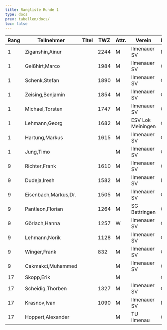 ```yaml
---
title: Rangliste Runde 1
type: docs
prev: tabellen/docs/
toc: false
---
```


| Rang | Teilnehmer | Titel | TWZ | Attr. | Verein | Land | S | R | V | Punkte | Buchh | SoBerg |
| --- | --- | --- | --- | --- | --- | --- | --- | --- | --- | --- | --- | --- | 
| 1 | Ziganshin,Ainur |  | 2244 | M | Ilmenauer SV | RUS | 1 | 0 | 0 | 1.0 | 0.0 | 0.00 |
| 1 | Geißhirt,Marco |  | 1984 | M | Ilmenauer SV | GER | 1 | 0 | 0 | 1.0 | 0.0 | 0.00 |
| 1 | Schenk,Stefan |  | 1890 | M | Ilmenauer SV | GER | 1 | 0 | 0 | 1.0 | 0.0 | 0.00 |
| 1 | Zeising,Benjamin |  | 1854 | M | Ilmenauer SV | GER | 1 | 0 | 0 | 1.0 | 0.0 | 0.00 |
| 1 | Michael,Torsten |  | 1747 | M | Ilmenauer SV | GER | 1 | 0 | 0 | 1.0 | 0.0 | 0.00 |
| 1 | Lehmann,Georg |  | 1682 | M | ESV Lok Meiningen | GER | 1 | 0 | 0 | 1.0 | 0.0 | 0.00 |
| 1 | Hartung,Markus |  | 1615 | M | Ilmenauer SV | GER | 1 | 0 | 0 | 1.0 | 0.0 | 0.00 |
| 1 | Jung,Timo |  |  | M | Ilmenauer SV | GER | 1 | 0 | 0 | 1.0 | 0.0 | 0.00 |
| 9 | Richter,Frank |  | 1610 | M | Ilmenauer SV | GER | 0 | 0 | 1 | 0.0 | 1.0 | 0.00 |
| 9 | Dudeja,Iresh |  | 1582 | M | Ilmenauer SV | IND | 0 | 0 | 1 | 0.0 | 1.0 | 0.00 |
| 9 | Eisenbach,Markus,Dr. |  | 1505 | M | Ilmenauer SV | GER | 0 | 0 | 1 | 0.0 | 1.0 | 0.00 |
| 9 | Pantleon,Florian |  | 1264 | M | SG Bettringen | GER | 0 | 0 | 1 | 0.0 | 1.0 | 0.00 |
| 9 | Görlach,Hanna |  | 1257 | W | Ilmenauer SV | GER | 0 | 0 | 1 | 0.0 | 1.0 | 0.00 |
| 9 | Lehmann,Norik |  | 1128 | M | Ilmenauer SV | GER | 0 | 0 | 1 | 0.0 | 1.0 | 0.00 |
| 9 | Winger,Frank |  | 832 | M | Ilmenauer SV | GER | 0 | 0 | 1 | 0.0 | 1.0 | 0.00 |
| 9 | Cakmakci,Muhammed |  |  | M | Ilmenauer SV | GER | 0 | 0 | 1 | 0.0 | 1.0 | 0.00 |
| 17 | Skopp,Erik |  |  | M |  | GER | 0 | 0 | 0 | 0.0 | 0.0 | 0.00 |
| 17 | Scheidig,Thorben |  | 1327 | M | Ilmenauer SV | GER | 0 | 0 | 0 | 0.0 | 0.0 | 0.00 |
| 17 | Krasnov,Ivan |  | 1090 | M | Ilmenauer SV | RUS | 0 | 0 | 0 | 0.0 | 0.0 | 0.00 |
| 17 | Hoppert,Alexander |  |  | M | TU Ilmenau | GER | 0 | 0 | 0 | 0.0 | 0.0 | 0.00 |